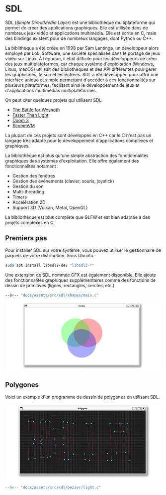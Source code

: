 # SDL

SDL (*Simple DirectMedia Layer*) est une bibliothèque multiplateforme qui permet de créer des applications graphiques. Elle est utilisée dans de nombreux jeux vidéo et applications multimédia. Elle est écrite en C, mais des bindings existent pour de nombreux langages, dont Python ou C++.

La biblithèque a été créée en 1998 par Sam Lantinga, un développeur alors employé par Loki Software, une société spécialisée dans le portage de jeux vidéo sur Linux. À l’époque, il était difficile pour les développeurs de créer des jeux multiplateformes, car chaque système d'exploitation (Windows, Linux, macOS) utilisait des bibliothèques et des API différentes pour gérer les graphismes, le son et les entrées. SDL a été développée pour offrir une interface unique et simple permettant d'accéder à ces fonctionnalités sur plusieurs plateformes, facilitant ainsi le développement de jeux et d'applications multimédias multiplateformes.

On peut citer quelques projets qui utilisent SDL.

- [The Battle for Wesnoth](https://www.wesnoth.org/)
- [Faster Than Light](https://subsetgames.com/ftl.html)
- [Doom 3](https://github.com/id-Software/DOOM-3)
- [ScummVM](https://www.scummvm.org/)

La plupart de ces projets sont développés en C++ car le C n'est pas un langage très adapté pour le développement d'applications complexes et graphiques.

La bibliothèque est plus qu'une simple abstraction des fonctionnalités graphiques des systèmes d'exploitation. Elle offre également des fonctionnalités notament :

- Gestion des fenêtres
- Gestion des événements (clavier, souris, joystick)
- Gestion du son
- Multi-threading
- Timers
- Accélération 2D
- Support 3D (Vulkan, Metal, OpenGL)

La bibliothèque est plus complète que GLFW et est bien adaptée à des projets complexes en C.

## Premiers pas

Pour installer SDL sur votre système, vous pouvez utiliser le gestionnaire de paquets de votre distribution. Sous Ubuntu :

```bash
sudo apt install libsdl2-dev "libsdl2-*"
```

Une extension de SDL nommée GFX est également disponible. Elle ajoute des fonctionnalités graphiques supplémentaires comme des fonctions de dessin de primitives (lignes, rectangles, cercles, etc.).

```bash
--8<-- "docs/assets/src/sdl/shapes/main.c"
```

![Intersections de cercles](/assets/images/circles.png)


## Polygones

Voici un exemple d'un programme de dessin de polygones en utilisant SDL.

![Programme de dessin de polygones](/assets/images/polygons.png)

```c
--8<-- "docs/assets/src/sdl/bezier/light.c"
```
